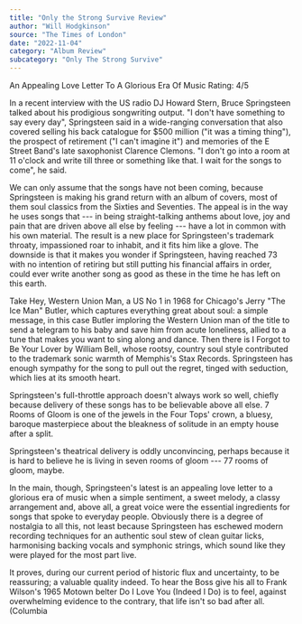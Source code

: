 ```yaml
---
title: "Only the Strong Survive Review"
author: "Will Hodgkinson"
source: "The Times of London"
date: "2022-11-04"
category: "Album Review"
subcategory: "Only The Strong Survive"
---
```


An Appealing Love Letter To A Glorious Era Of Music
Rating: 4/5

In a recent interview with the US radio DJ Howard Stern, Bruce Springsteen talked about his prodigious songwriting output. "I don't have something to say every day", Springsteen said in a wide-ranging conversation that also covered selling his back catalogue for $500 million ("it was a timing thing"), the prospect of retirement ("I can't imagine it") and memories of the E Street Band's late saxophonist Clarence Clemons. "I don't go into a room at 11 o'clock and write till three or something like that. I wait for the songs to come", he said.

We can only assume that the songs have not been coming, because Springsteen is making his grand return with an album of covers, most of them soul classics from the Sixties and Seventies. The appeal is in the way he uses songs that --- in being straight-talking anthems about love, joy and pain that are driven above all else by feeling --- have a lot in common with his own material. The result is a new place for Springsteen's trademark throaty, impassioned roar to inhabit, and it fits him like a glove. The downside is that it makes you wonder if Springsteen, having reached 73 with no intention of retiring but still putting his financial affairs in order, could ever write another song as good as these in the time he has left on this earth.

Take Hey, Western Union Man, a US No 1 in 1968 for Chicago's Jerry "The Ice Man" Butler, which captures everything great about soul: a simple message, in this case Butler imploring the Western Union man of the title to send a telegram to his baby and save him from acute loneliness, allied to a tune that makes you want to sing along and dance. Then there is I Forgot to Be Your Lover by William Bell, whose rootsy, country soul style contributed to the trademark sonic warmth of Memphis's Stax Records. Springsteen has enough sympathy for the song to pull out the regret, tinged with seduction, which lies at its smooth heart.

Springsteen's full-throttle approach doesn't always work so well, chiefly because delivery of these songs has to be believable above all else. 7 Rooms of Gloom is one of the jewels in the Four Tops' crown, a bluesy, baroque masterpiece about the bleakness of solitude in an empty house after a split.

Springsteen's theatrical delivery is oddly unconvincing, perhaps because it is hard to believe he is living in seven rooms of gloom --- 77 rooms of gloom, maybe.

In the main, though, Springsteen's latest is an appealing love letter to a glorious era of music when a simple sentiment, a sweet melody, a classy arrangement and, above all, a great voice were the essential ingredients for songs that spoke to everyday people. Obviously there is a degree of nostalgia to all this, not least because Springsteen has eschewed modern recording techniques for an authentic soul stew of clean guitar licks, harmonising backing vocals and symphonic strings, which sound like they were played for the most part live.

It proves, during our current period of historic flux and uncertainty, to be reassuring; a valuable quality indeed. To hear the Boss give his all to Frank Wilson's 1965 Motown belter Do I Love You (Indeed I Do) is to feel, against overwhelming evidence to the contrary, that life isn't so bad after all. (Columbia